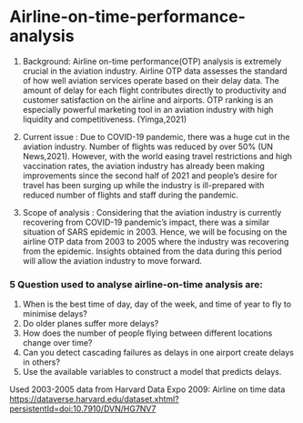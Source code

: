 # Airline-on-time-performance-analysis

1) Background:
Airline on-time performance(OTP) analysis is extremely crucial in the aviation industry. Airline OTP
data assesses the standard of how well aviation services operate based on their delay data. The
amount of delay for each flight contributes directly to productivity and customer satisfaction on the
airline and airports. OTP ranking is an especially powerful marketing tool in an aviation industry with
high liquidity and competitiveness. (Yimga,2021) 

2) Current issue : 
Due to COVID-19 pandemic, there was a huge cut in the aviation industry. Number of flights was
reduced by over 50% (UN News,2021). However, with the world easing travel restrictions and high
vaccination rates, the aviation industry has already been making improvements since the second half
of 2021 and people’s desire for travel has been surging up while the industry is ill-prepared with
reduced number of flights and staff during the pandemic.

3) Scope of analysis :
Considering that the aviation industry is currently recovering from COVID-19 pandemic’s impact,
there was a similar situation of SARS epidemic in 2003. Hence, we will be focusing on the airline OTP
data from 2003 to 2005 where the industry was recovering from the epidemic. Insights obtained
from the data during this period will allow the aviation industry to move forward.

### 5 Question used to analyse airline-on-time analysis are: 

1. When is the best time of day, day of the week, and time of year to fly
to minimise delays?
2. Do older planes suffer more delays?
3. How does the number of people flying between different locations
change over time?
4. Can you detect cascading failures as delays in one airport create delays
in others?
5. Use the available variables to construct a model that predicts delays. 

Used 2003-2005 data from Harvard Data Expo 2009: Airline on time data
https://dataverse.harvard.edu/dataset.xhtml?persistentId=doi:10.7910/DVN/HG7NV7
